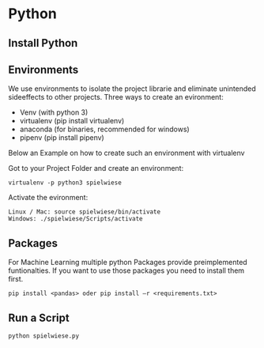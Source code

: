 # Python

## Install Python



## Environments

We use environments to isolate the project librarie and eliminate unintended sideeffects to other projects.
Three ways to create an evironment:
- Venv (with python 3)
- virtualenv (pip install virtualenv)
- anaconda (for binaries, recommended for windows)
- pipenv (pip install pipenv)

Below an Example on how to create such an environment with virtualenv

Got to your Project Folder and create an environment: 

```
virtualenv -p python3 spielwiese
```

Activate the evironment:
```
Linux / Mac: source spielwiese/bin/activate
Windows: ./spielwiese/Scripts/activate
```
## Packages 
For Machine Learning multiple python Packages provide preimplemented funtionalties. If you want to use those packages you need to install them first. 
```
pip install <pandas> oder pip install –r <requirements.txt>
```
## Run a Script
```
python spielwiese.py
```
